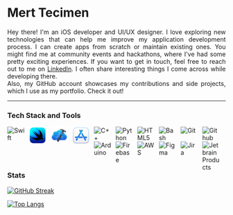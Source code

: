 
# Mert Tecimen

<div style="text-align: justify;">
Hey there! I'm an iOS developer and UI/UX designer. I love exploring new technologies that can help me improve my application development process. I can create apps from scratch or maintain existing ones. You might find me at community events and hackathons, where I've had some pretty exciting experiences. If you want to get in touch, feel free to reach out to me on <a href="https://www.linkedin.com/in/mmt-2000">LinkedIn</a>. I often share interesting things I come across while developing there.
<br/>
Also, my GitHub account showcases my contributions and side projects, which I use as my portfolio. Check it out!
</div>

---

### Tech Stack and Tools

<img align="left" alt="Swift" width="40px" style="padding-right:10px;" src="https://cdn.jsdelivr.net/gh/devicons/devicon/icons/swift/swift-original.svg"/>

<img align="left" alt="SwiftUI" width="40px" style="padding-right:10px;" src="Icons/SwiftUI.png"/>

<img align="left" alt="Xcode Cloud" width="40px" style="padding-right:10px;" src="Icons/XCC.png"/>

<img align="left" alt="App Store Connect" width="40px" style="padding-right:10px;" src="Icons/ASC.png"/>

<img align="left" alt="C++" width="40px" style="padding-right:10px;" src="https://cdn.jsdelivr.net/gh/devicons/devicon/icons/cplusplus/cplusplus-plain.svg"/>

<img align="left" alt="Python" width="40px" style="padding-right:10px;" src="https://cdn.jsdelivr.net/gh/devicons/devicon/icons/python/python-original.svg"/>

<img align="left" alt="HTML5" width="40px" style="padding-right:10px;" src="https://cdn.jsdelivr.net/gh/devicons/devicon/icons/html5/html5-plain.svg"/>

<img align="left" alt="Bash" width="40px" style="padding-right:10px;" src="https://cdn.jsdelivr.net/gh/devicons/devicon/icons/bash/bash-plain.svg"/>

<img align="left" alt="Git" width="40px" style="padding-right:10px;" src="https://cdn.jsdelivr.net/gh/devicons/devicon/icons/git/git-original.svg"/>

<img align="left" alt="Github" width="40px" style="padding-right:10px;" src="https://cdn.jsdelivr.net/gh/devicons/devicon/icons/github/github-original.svg"/>

<img align="left" alt="Arduino" width="40px" style="padding-right:10px;" src="https://cdn.jsdelivr.net/gh/devicons/devicon/icons/arduino/arduino-original.svg"/>

<img align="left" alt="Firebase" width="40px" style="padding-right:10px;" src="https://cdn.jsdelivr.net/gh/devicons/devicon/icons/firebase/firebase-plain.svg"/>

<img align="left" alt="AWS" width="40px" style="padding-right:10px;" src="https://cdn.jsdelivr.net/gh/devicons/devicon/icons/amazonwebservices/amazonwebservices-original.svg"/>

<img align="left" alt="Figma" width="40px" style="padding-right:10px;" src="https://cdn.jsdelivr.net/gh/devicons/devicon/icons/figma/figma-original.svg"/>

<img align="left" alt="Jira" width="40px" style="padding-right:10px;" src="https://cdn.jsdelivr.net/gh/devicons/devicon/icons/jira/jira-original.svg"/>

<img align="left" alt="Jetbrain Products" width="40px" style="padding-right:10px;" src="https://cdn.jsdelivr.net/gh/devicons/devicon/icons/jetbrains/jetbrains-original.svg"/>

<br/>

#

### Stats

[![GitHub Streak](http://github-readme-streak-stats.herokuapp.com?user=Intout&theme=dark&background=000000)](https://git.io/streak-stats)

[![Top Langs](https://github-readme-stats.vercel.app/api/top-langs/?username=Intout)](https://github.com/anuraghazra/github-readme-stats)

